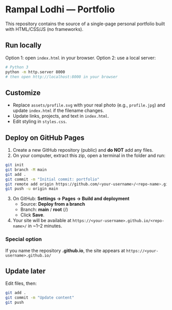 # Rampal Lodhi — Portfolio

This repository contains the source of a single-page personal portfolio built with HTML/CSS/JS (no frameworks).

## Run locally
Option 1: open `index.html` in your browser.
Option 2: use a local server:
```bash
# Python 3
python -m http.server 8000
# then open http://localhost:8000 in your browser
```

## Customize
- Replace `assets/profile.svg` with your real photo (e.g., `profile.jpg`) and update `index.html` if the filename changes.
- Update links, projects, and text in `index.html`.
- Edit styling in `styles.css`.

## Deploy on GitHub Pages
1. Create a new GitHub repository (public) and **do NOT** add any files.
2. On your computer, extract this zip, open a terminal in the folder and run:
```bash
git init
git branch -M main
git add .
git commit -m "Initial commit: portfolio"
git remote add origin https://github.com/<your-username>/<repo-name>.git
git push -u origin main
```
3. On GitHub: **Settings → Pages → Build and deployment**  
   - Source: **Deploy from a branch**  
   - Branch: **main** / **root** (/)  
   - Click **Save**.
4. Your site will be available at `https://<your-username>.github.io/<repo-name>/` in ~1–2 minutes.

### Special option
If you name the repository **<your-username>.github.io**, the site appears at `https://<your-username>.github.io/`

## Update later
Edit files, then:
```bash
git add .
git commit -m "Update content"
git push
```
